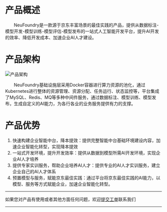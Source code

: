 # 产品概述

　　NeuFoundry是一款源于京东丰富场景的最佳实践的产品，提供从数据标注-模型开发-模型训练-模型评估-模型发布的一站式人工智能开发平台，提升AI开发的效率、降低开发成本、加速企业AI人才建设。

# 产品架构

![产品架构](http://storage.jd.com/doc-image/image002.png)

　　NeuFoundry基础设施层采用Docker容器进行算力资源的池化，通过Kubernetes进行整体的资源管理、资源分配、任务运行、状态监控等，平台集成了MySQL、Redis、MQ等多种中间件服务，通过数据标注、模型训练、模型发布，生成自定义的AI能力，为各行各业的业务服务提供有力的支撑。

# 产品优势

1. 快速构建企业智能中台，降本提效：提供完整智能中台基础环境建设内容，加速企业智能化转型，实现降本提效
2. 一站式开发环境，提升开发效率：提供从数据到模型所需AI开发环境，实现企业AI人才培养
3. 提供专家实训服务，帮助企业培养AI人才：提供专业的AI人才实训服务，建立企业自己的AI人才体系
4. 预置模型与服务，赋能京东最佳实践：通过平台将京东最佳实践的AI能力，以模型、服务等方式赋能企业，加速企业智能化转型。


---

如果您对产品有使用或者其他方面任何问题，欢迎[提交工单](http://neuhub.jd.com/workorder/init/2/NeuFoundry%E7%A5%9E%E9%93%B8%E5%B9%B3%E5%8F%B0)联系我们

---